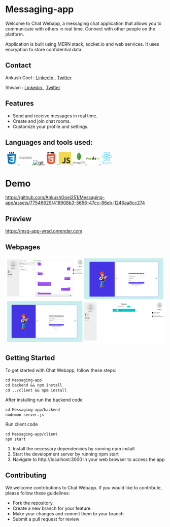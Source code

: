 # Messaging-app
Welcome to Chat Webapp, a messaging chat application that allows you to communicate with others in real time. Connect with other people on the platform.

Application is built using MERN stack, socket.io and web services. It uses encryption to store confidential data.

## Contact
<p>Ankush Goel : <a href = "http://www.linkedin.com/in/ankush-goel-822733211"> Linkedin </a>, <a href = "https://twitter.com/AnkushG04310426"> Twitter </a></p>
<p>Shivam : <a href = "https://www.linkedin.com/in/shivam164/?originalSubdomain=in"> Linkedin </a>, <a href = "https://twitter.com/ShivamPandey164"> Twitter </a></p>

## Features
<ul>
        <li class="home">Send and receive messages in real time.</li>
        <li class="home">Create and join chat rooms.</li>
        <li class="home">Customize your profile and settings.</li>
</ul>

## Languages and tools used:
<a href="https://www.w3schools.com/css/" target="_blank" rel="noreferrer"> <img src="https://raw.githubusercontent.com/devicons/devicon/master/icons/css3/css3-original-wordmark.svg" alt="css3" width="40" height="40"/> </a> <a href="https://expressjs.com" target="_blank" rel="noreferrer"> <img src="https://raw.githubusercontent.com/devicons/devicon/master/icons/express/express-original-wordmark.svg" alt="express" width="40" height="40"/> </a> <a href="https://git-scm.com/" target="_blank" rel="noreferrer"> <img src="https://www.vectorlogo.zone/logos/git-scm/git-scm-icon.svg" alt="git" width="40" height="40"/> </a> <a href="https://www.w3.org/html/" target="_blank" rel="noreferrer"> <img src="https://raw.githubusercontent.com/devicons/devicon/master/icons/html5/html5-original-wordmark.svg" alt="html5" width="40" height="40"/> </a> <a href="https://developer.mozilla.org/en-US/docs/Web/JavaScript" target="_blank" rel="noreferrer"> <img src="https://raw.githubusercontent.com/devicons/devicon/master/icons/javascript/javascript-original.svg" alt="javascript" width="40" height="40"/> </a> <a href="https://www.mongodb.com/" target="_blank" rel="noreferrer"> <img src="https://raw.githubusercontent.com/devicons/devicon/master/icons/mongodb/mongodb-original-wordmark.svg" alt="mongodb" width="40" height="40"/> </a> <a href="https://nodejs.org" target="_blank" rel="noreferrer"> <img src="https://raw.githubusercontent.com/devicons/devicon/master/icons/nodejs/nodejs-original-wordmark.svg" alt="nodejs" width="40" height="40"/> </a> <a href="https://reactjs.org/" target="_blank" rel="noreferrer"> <img src="https://raw.githubusercontent.com/devicons/devicon/master/icons/react/react-original-wordmark.svg" alt="react" width="40" height="40"/> </a> </p>

# Demo
https://github.com/AnkushGoel251/Messaging-app/assets/77546629/418908b3-5656-47cc-86eb-1246aa8cc274

## Preview
https://msg-app-wrsd.onrender.com

## Webpages
![Image](https://raw.githubusercontent.com/Shivam164/Messaging-app/master/client/src/assets/collage.jpg)

## Getting Started
To get started with Chat Webapp, follow these steps:

```
cd Messaging-app
cd backend && npm install
cd ../client && npm install
```

After installing run the backend code
```
cd Messaging-app/backend
nodemon server.js
```

Run client code
```
cd Messaging-app/client
npm start
```

<ol>
        <li class="home">Install the necessary dependencies by running npm install</li>
        <li class="home">Start the development server by running npm start</li>
        <li class="home">Navigate to http://localhost:3000 in your web browser to access the app</li>
</ol>


## Contributing
We welcome contributions to Chat Webapp. If you would like to contribute, please follow these guidelines:

<ul>
        <li class="home">Fork the repository.</li>
        <li class="home">Create a new branch for your feature.</li>
        <li class="home">Make your changes and commit them to your branch</li>
        <li class="home">Submit a pull request for review</li>
</ul>
